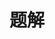 ---
title: 题解
description: 
image: img/3.jpg

# Badge style
style:
    background: "#2a9d8f"
    color: "#fff"
---
